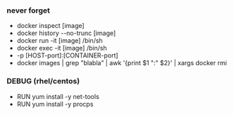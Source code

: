 ### never forget
* docker inspect [image]
* docker history --no-trunc [image]
* docker run -it [image] /bin/sh
* docker exec -it [image] /bin/sh
* -p [HOST-port]:[CONTAINER-port] 
* docker images | grep "blabla" | awk '{print $1 ":" $2}' | xargs docker rmi
  
### DEBUG (rhel/centos) 
* RUN yum install -y net-tools
* RUN yum install -y procps
